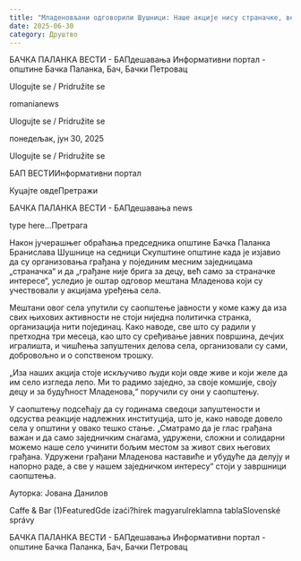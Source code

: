 ```yaml
---
title: "Младеновљани одговорили Шушници: Наше акције нису страначке, већ грађанске"
date: 2025-06-30
category: Друштво
---
```


БАЧКА ПАЛАНКА ВЕСТИ - БАПдешавања Информативни портал - општине Бачка Паланка, Бач, Бачки Петровац

Ulogujte se / Pridružite se

romanianews

Ulogujte se / Pridružite se

понедељак, јун 30, 2025

Ulogujte se / Pridružite se

БАП ВЕСТИИнформативни портал

Куцајте овдеПретражи

БАЧКА ПАЛАНКА ВЕСТИ - БАПдешавања news

type here...Претрага

Након јучерашњег обраћања председника општине Бачка Паланка Бранислава Шушнице на седници Скупштине општине када је изјавио да су организовања грађана у појединим месним заједницама „страначка“ и да „грађане није брига за децу, већ само за страначке интересе“, уследио је оштар одговор мештана Младенова који су учествовали у акцијама уређења села.

Мештани овог села упутили су саопштење јавности у коме кажу да иза свих њихових активности не стоји ниједна политичка странка, организација нити појединац. Како наводе, све што су радили у претходна три месеца, као што су сређивање јавних површина, дечјих игралишта, и чишћења запуштених делова села, организовали су сами, добровољно и о сопственом трошку.


„Иза наших акција стоје искључиво људи који овде живе и који желе да им село изгледа лепо. Ми то радимо заједно, за своје комшије, своју децу и за будућност Младенова,“ поручили су они у саопштењу.


У саопштењу подсећају да су годинама сведоци запуштености и одсуства реакције надлежних институција, што је, како наводе довело села у општини у овако тешко стање.
„Сматрамо да је глас грађана важан и да само заједничким снагама, удружени, сложни и солидарни можемо наше село учинити бољим местом за живот свих његових грађана. Удружени грађани Младенова наставиће и убудуће да делују и напорно раде, а све у нашем заједничком интересу“ стоји у завршници саопштења.


Ауторка: Јована Данилов

Caffe & Bar (1)FeaturedGde izaći?hírek magyarulreklamna tablaSlovenské správy

БАЧКА ПАЛАНКА ВЕСТИ - БАПдешавања Информативни портал - општине Бачка Паланка, Бач, Бачки Петровац
